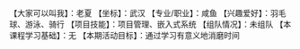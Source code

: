 【大家可以叫我】：老夏
【坐标】：武汉
【专业/职业】：咸鱼
【兴趣爱好】：羽毛球、游泳、骑行
【项目技能】：项目管理、嵌入式系统
【组队情况】：未组队
【本课程学习基础】：无
【本期活动目标】：通过学习有意义地消磨时间